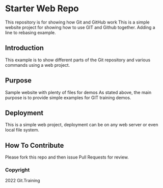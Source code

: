 # Starter Web Repo

This repository is for showing how Git and GitHub work
This is a simple website project for
showing how to use GIT and Github together.
Adding a line to rebasing example.

## Introduction

This example is to show different parts
of the Git repository and various commands
using a web project.

## Purpose

Sample website with plenty of files for demos
As stated above, the main purpose is to
provide simple examples for GIT training
demos.

## Deployment

This is a simple web project, deployment
can be on any web server or even local
file system.

## How To Contribute

Please fork this repo and then issue Pull Requests for
review.

### Copyright

2022 Git.Training